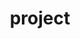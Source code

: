 ---
layout: category
title: project
slug: project
description: A category for project related posts.
---